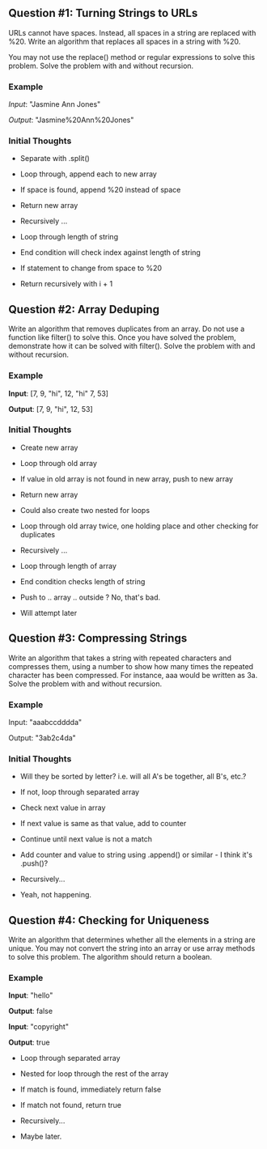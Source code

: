 ## Question #1: Turning Strings to URLs
URLs cannot have spaces. Instead, all spaces in a string are replaced with %20. Write an algorithm that replaces all spaces in a string with %20.

You may not use the replace() method or regular expressions to solve this problem. Solve the problem with and without recursion.

### Example

*Input*: "Jasmine Ann Jones"

*Output*: "Jasmine%20Ann%20Jones"

### Initial Thoughts

- Separate with .split()
- Loop through, append each to new array
- If space is found, append %20 instead of space
- Return new array

- Recursively ...
- Loop through length of string
- End condition will check index against length of string
- If statement to change from space to %20
- Return recursively with i + 1


## Question #2: Array Deduping

Write an algorithm that removes duplicates from an array. Do not use a function like filter() to solve this. Once you have solved the problem, demonstrate how it can be solved with filter(). Solve the problem with and without recursion.

### Example

**Input**: [7, 9, "hi", 12, "hi" 7, 53]

**Output**: [7, 9, "hi", 12, 53]

### Initial Thoughts

- Create new array
- Loop through old array
- If value in old array is not found in new array, push to new array
- Return new array

- Could also create two nested for loops
- Loop through old array twice, one holding place and other checking for duplicates


- Recursively ...
- Loop through length of array
- End condition checks length of string
- Push to .. array .. outside ? No, that's bad. 
- Will attempt later



## Question #3: Compressing Strings

Write an algorithm that takes a string with repeated characters and compresses them, using a number to show how many times the repeated character has been compressed. For instance, aaa would be written as 3a. Solve the problem with and without recursion.

### Example

Input: "aaabccdddda"

Output: "3ab2c4da"

### Initial Thoughts

- Will they be sorted by letter? i.e. will all A's be together, all B's, etc.?
- If not, loop through separated array
- Check next value in array
- If next value is same as that value, add to counter
- Continue until next value is not a match
- Add counter and value to string using .append() or similar - I think it's .push()?

- Recursively...
- Yeah, not happening.



## Question #4: Checking for Uniqueness

Write an algorithm that determines whether all the elements in a string are unique. You may not convert the string into an array or use array methods to solve this problem. The algorithm should return a boolean.

### Example

**Input**: "hello"

**Output**: false

**Input**: "copyright"

**Output**: true

- Loop through separated array
- Nested for loop through the rest of the array
- If match is found, immediately return false
- If match not found, return true

- Recursively...
- Maybe later.

